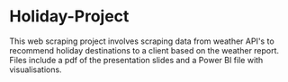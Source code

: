 # Holiday-Project

This web scraping project involves scraping data from weather API's to recommend holiday destinations to a client based on the weather report.
Files include a pdf of the presentation slides and a Power BI file with visualisations. 
